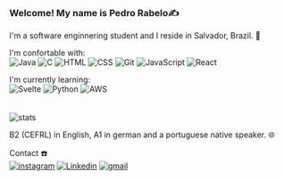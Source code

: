 ### Welcome! My name is Pedro Rabelo✍️

I'm a software enginnering student and I reside in Salvador, Brazil. 📍

I'm confortable with:
<br>
![Java](https://img.shields.io/badge/Java-ED8B00?style=for-the-badge&logo=openjdk&logoColor=white) ![C](https://img.shields.io/badge/C-00599C?style=for-the-badge&logo=c&logoColor=white) ![HTML](https://img.shields.io/badge/HTML5-E34F26?style=for-the-badge&logo=html5&logoColor=white) ![CSS](https://img.shields.io/badge/CSS3-1572B6?style=for-the-badge&logo=css3&logoColor=white) ![Git](https://img.shields.io/badge/GIT-E44C30?style=for-the-badge&logo=git&logoColor=white) ![JavaScript](https://img.shields.io/badge/JavaScript-323330?style=for-the-badge&logo=javascript&logoColor=F7DF1E) ![React](https://img.shields.io/badge/React-20232A?style=for-the-badge&logo=react&logoColor=61DAFB)

I'm currently learning:
<br>
![Svelte](https://img.shields.io/badge/Svelte-4A4A55?style=for-the-badge&logo=svelte&logoColor=FF3E00) ![Python](https://img.shields.io/badge/Python-3776AB?style=for-the-badge&logo=python&logoColor=white) ![AWS](https://img.shields.io/badge/Amazon_AWS-232F3E?style=for-the-badge&logo=amazon-aws&logoColor=white) 
<br>
<br>
<br>
![stats](https://github-readme-stats.vercel.app/api/top-langs/?username=pedrora22&theme=blue-green)

B2 (CEFRL) in English, A1 in german and a portuguese native speaker. 🌐

Contact ☎️
<br>
[![instagram](https://img.shields.io/badge/Instagram-E4405F?style=for-the-badge&logo=instagram&logoColor=white)](https://www.instagram.com/peurabelo) [![Linkedin](https://img.shields.io/badge/LinkedIn-0077B5?style=for-the-badge&logo=linkedin&logoColor=white)](https://www.linkedin.com/in/pedro-rabelo-905aa2249/) [![gmail](https://img.shields.io/badge/Gmail-D14836?style=for-the-badge&logo=gmail&logoColor=white)](mailto:pedro.rabelo114@gmail.com)
